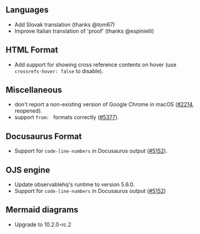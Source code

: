 ## Languages

- Add Slovak translation (thanks @tom67)
- Improve Italian translation of 'proof' (thanks @espinielli)

## HTML Format

- Add support for showing cross reference contents on hover (use `crossrefs-hover: false` to disable).

## Miscellaneous

- don't report a non-existing version of Google Chrome in macOS ([#2214](https://github.com/quarto-dev/quarto-cli/issues/2214), reopened).
- support `from: ` formats correctly ([#5377](https://github.com/quarto-dev/quarto-cli/issues/5377)).

## Docusaurus Format

- Support for `code-line-numbers` in Docusaurus output ([#5152](https://github.com/quarto-dev/quarto-cli/issues/5152)).

## OJS engine

- Update observablehq's runtime to version 5.6.0.
- Support for `code-line-numbers` in Docusaurus output ([#5152](https://github.com/quarto-dev/quarto-cli/issues/5152))

## Mermaid diagrams

- Upgrade to 10.2.0-rc.2
